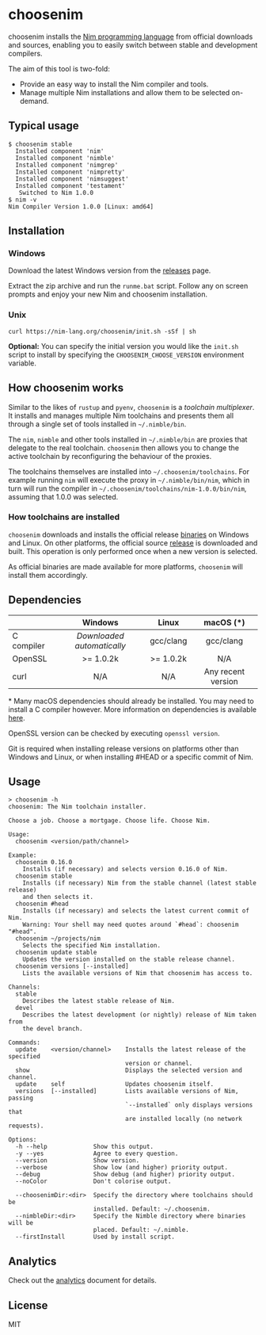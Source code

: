 # choosenim

choosenim installs the [Nim programming language](https://nim-lang.org) from
official downloads and sources, enabling you to easily switch between stable
and development compilers.

The aim of this tool is two-fold:

* Provide an easy way to install the Nim compiler and tools.
* Manage multiple Nim installations and allow them to be selected on-demand.

## Typical usage

```
$ choosenim stable
  Installed component 'nim'
  Installed component 'nimble'
  Installed component 'nimgrep'
  Installed component 'nimpretty'
  Installed component 'nimsuggest'
  Installed component 'testament'
   Switched to Nim 1.0.0
$ nim -v
Nim Compiler Version 1.0.0 [Linux: amd64]
```

## Installation

### Windows

Download the latest Windows version from the
[releases](https://github.com/dom96/choosenim/releases) page.

Extract the zip archive and run the ``runme.bat`` script. Follow any on screen
prompts and enjoy your new Nim and choosenim installation.

### Unix

```
curl https://nim-lang.org/choosenim/init.sh -sSf | sh
```

**Optional:** You can specify the initial version you would like the `init.sh`
              script to install by specifying the ``CHOOSENIM_CHOOSE_VERSION``
              environment variable.

## How choosenim works

Similar to the likes of ``rustup`` and ``pyenv``, ``choosenim`` is a
_toolchain multiplexer_. It installs and manages multiple Nim toolchains and
presents them all through a single set of tools installed in ``~/.nimble/bin``.

The ``nim``, ``nimble`` and other tools installed in ``~/.nimble/bin`` are
proxies that delegate to the real toolchain. ``choosenim`` then allows you
to change the active toolchain by reconfiguring the behaviour of the proxies.

The toolchains themselves are installed into ``~/.choosenim/toolchains``. For
example running ``nim`` will execute the proxy in ``~/.nimble/bin/nim``, which
in turn will run the compiler in ``~/.choosenim/toolchains/nim-1.0.0/bin/nim``,
assuming that 1.0.0 was selected.

### How toolchains are installed

``choosenim`` downloads and installs the official release
[binaries](https://nim-lang.org/install.html) on Windows and Linux. On other
platforms, the official source [release](https://nim-lang.org/install_unix.html)
is downloaded and built. This operation is only performed once when a new
version is selected.

As official binaries are made available for more platforms, ``choosenim`` will
install them accordingly.

## Dependencies

|            |           Windows             |        Linux       |        macOS (*)      |
|------------|:-----------------------------:|:------------------:|:---------------------:|
| C compiler | *Downloaded automatically*    |      gcc/clang     |      gcc/clang        |
| OpenSSL    |          >= 1.0.2k            |      >= 1.0.2k     |         N/A           |
| curl       |             N/A               |         N/A        | Any recent version    |

\* Many macOS dependencies should already be installed. You may need to install
   a C compiler however. More information on dependencies is available
   [here](https://nim-lang.org/install_unix.html).

OpenSSL version can be checked by executing ``openssl version``.

Git is required when installing release versions on platforms other than Windows
and Linux, or when installing #HEAD or a specific commit of Nim.

## Usage

```
> choosenim -h
choosenim: The Nim toolchain installer.

Choose a job. Choose a mortgage. Choose life. Choose Nim.

Usage:
  choosenim <version/path/channel>

Example:
  choosenim 0.16.0
    Installs (if necessary) and selects version 0.16.0 of Nim.
  choosenim stable
    Installs (if necessary) Nim from the stable channel (latest stable release)
    and then selects it.
  choosenim #head
    Installs (if necessary) and selects the latest current commit of Nim.
    Warning: Your shell may need quotes around `#head`: choosenim "#head".
  choosenim ~/projects/nim
    Selects the specified Nim installation.
  choosenim update stable
    Updates the version installed on the stable release channel.
  choosenim versions [--installed]
    Lists the available versions of Nim that choosenim has access to.

Channels:
  stable
    Describes the latest stable release of Nim.
  devel
    Describes the latest development (or nightly) release of Nim taken from
    the devel branch.

Commands:
  update    <version/channel>    Installs the latest release of the specified
                                 version or channel.
  show                           Displays the selected version and channel.
  update    self                 Updates choosenim itself.
  versions  [--installed]        Lists available versions of Nim, passing
                                 `--installed` only displays versions that
                                 are installed locally (no network requests).

Options:
  -h --help             Show this output.
  -y --yes              Agree to every question.
  --version             Show version.
  --verbose             Show low (and higher) priority output.
  --debug               Show debug (and higher) priority output.
  --noColor             Don't colorise output.

  --choosenimDir:<dir>  Specify the directory where toolchains should be
                        installed. Default: ~/.choosenim.
  --nimbleDir:<dir>     Specify the Nimble directory where binaries will be
                        placed. Default: ~/.nimble.
  --firstInstall        Used by install script.
```

## Analytics

Check out the
[analytics](https://github.com/dom96/choosenim/blob/master/analytics.md)
document for details.

## License

MIT
